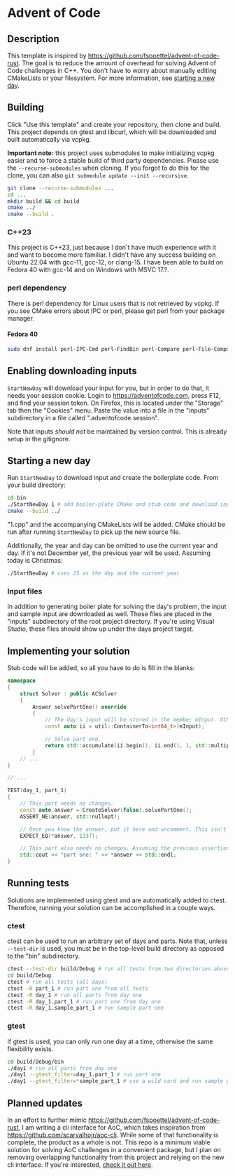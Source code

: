 # Advent of Code

## Description
This template is inspired by https://github.com/fspoettel/advent-of-code-rust. The goal is to reduce the amount of overhead for solving Advent of Code challenges in C++. You don't have to worry about manually editing CMakeLists or your filesystem. For more information, see [starting a new day](#Starting-a-new-day).

## Building
Click "Use this template" and create your repository, then clone and build. This project depends on gtest and libcurl, which will be downloaded and built automatically via vcpkg.

**Important note:** this project uses submodules to make initializing vcpkg easier and to force a stable build of third party dependencies. Please use the `--recurse-submodules` when cloning. If you forgot to do this for the clone, you can also `git submodule update --init --recursive`.

```sh
git clone --recurse-submodules ...
cd ...
mkdir build && cd build
cmake ../
cmake --build .
```

### C++23
This project is C++23, just because I don't have much experience with it and want to become more familiar. I didn't have any success building on Ubuntu 22.04 with gcc-11, gcc-12, or clang-15. I have been able to build on Fedora 40 with gcc-14 and on Windows with MSVC 17.?.

### perl dependency
There is perl dependency for Linux users that is not retrieved by vcpkg. If you see CMake errors about IPC or perl, please get perl from your package manager.

#### Fedora 40
```sh
sudo dnf install perl-IPC-Cmd perl-FindBin perl-Compare perl-File-Compare
```

## Enabling downloading inputs
`StartNewDay` will download your input for you, but in order to do that, it needs your session cookie. Login to https://adventofcode.com, press F12, and find your session token. On Firefox, this is located under the "Storage" tab then the "Cookies" menu. Paste the value into a file in the "inputs" subdirectory in a file called ".adventofcode.session".

Note that inputs *should not* be maintained by version control. This is already setup in the gitignore.

## Starting a new day
Run `StartNewDay` to download input and create the boilerplate code. From your build directory:

```sh
cd bin
./StartNewDay 1 # add boiler-plate CMake and stub code and download inputs
cmake --build ../
```

"1.cpp" and the accompanying CMakeLists will be added. CMake should be run after running `StartNewDay` to pick up the new source file.

Additionally, the year and day can be omitted to use the current year and day. If it's not December yet, the previous year will be used. Assuming today is Christmas:
```sh
./StartNewDay # uses 25 as the day and the current year
```

### Input files
In addition to generating boiler plate for solving the day's problem, the input and sample input are downloaded as well. These files are placed in the "inputs" subdirectory of the root project directory. If you're using Visual Studio, these files should show up under the days project target.

## Implementing your solution
Stub code will be added, so all you have to do is fill in the blanks:

```cpp
namespace
{
    struct Solver : public ACSolver
    {
        Answer solvePartOne() override
        {
            // The day's input will be stored in the member mInput. Other useful utility functions are provided, see Utilities.hpp.
            const auto ii = util::ContainerTo<int64_t>(mInput);

            // Solve part one.
            return std::accumulate(ii.begin(), ii.end(), 1, std::multiplies<>());
        }
    // ...
}

// ...

TEST(day_1, part_1)
{
    // This part needs no changes.
    const auto answer = CreateSolver(false).solvePartOne();
    ASSERT_NE(answer, std::nullopt);

    // Once you know the answer, put it here and uncomment. This isn't strictly necessary.
    EXPECT_EQ(*answer, 1337);

    // This part also needs no changes. Assuming the previous assertion does not fail, your answer should be printed.
    std::cout << "part one: " << *answer << std::endl;
}
```

## Running tests
Solutions are implemented using gtest and are automatically added to ctest. Therefore, running your solution can be accomplished in a couple ways.

### ctest
ctest can be used to run an arbitrary set of days and parts. Note that, unless `--test-dir` is used, you must be in the top-level build directory as opposed to the "bin" subdirectory.
```sh
ctest --test-dir build/Debug # run all tests from two directories above our build
cd build/Debug
ctest # run all tests (all days)
ctest -R part_1 # run part one from all tests
ctest -R day_1 # run all parts from day one
ctest -R day_1.part_1 # run part one from day one
ctest -R day_1.sample_part_1 # run sample part one
```

### gtest
If gtest is used, you can only run one day at a time, otherwise the same flexibility exists.
```sh
cd build/Debug/bin
./day1 # run all parts from day one
./day1 --gtest_filter=day_1.part_1 # run part one
./day1 --gtest_filter=*sample_part_1 # use a wild card and run sample part one
```

## Planned updates
In an effort to further mimic https://github.com/fspoettel/advent-of-code-rust, I am writing a cli interface for AoC, which takes inspiration from https://github.com/scarvalhojr/aoc-cli. While some of that functionality is complete, the product as a whole is not. This repo is a minimum viable solution for solving AoC challenges in a convenient package, but I plan on removing overlapping functionality from this project and relying on the new cli interface. If you're interested, [check it out here](https://github.com/jonathondgebhardt/aoc-cli-cpp).
